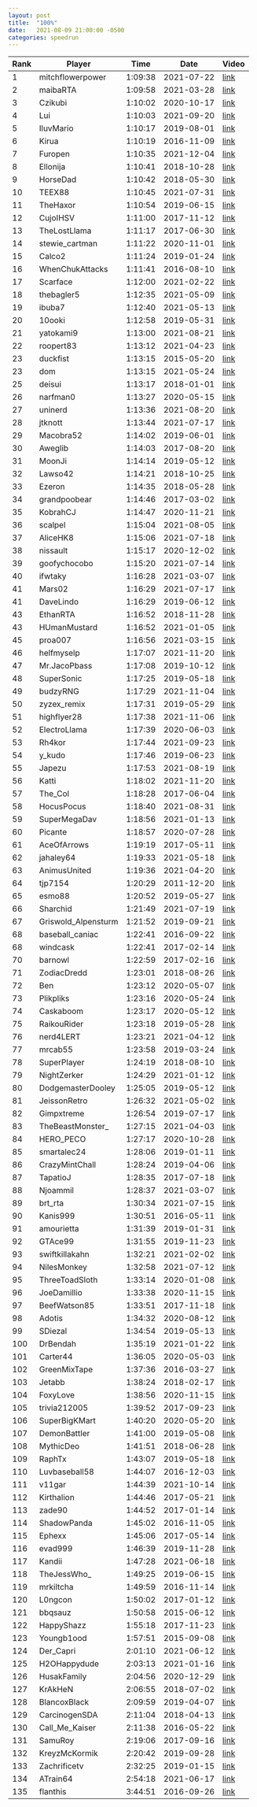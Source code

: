 ```yaml
---
layout: post
title:  "100%"
date:   2021-08-09 21:00:00 -0500
categories: speedrun
---
```


| Rank | Player | Time | Date | Video |
 ---- | ------ | ---- | ---- | ----- 
| 1 | mitchflowerpower | 1:09:38 | 2021-07-22 | [link](https://www.twitch.tv/videos/1098719103) |
| 2 | maibaRTA | 1:09:58 | 2021-03-28 | [link](https://www.twitch.tv/videos/966324584) |
| 3 | Czikubi | 1:10:02 | 2020-10-17 | [link](https://www.twitch.tv/videos/772939467) |
| 4 | Lui | 1:10:03 | 2021-09-20 | [link](https://www.twitch.tv/videos/1155023309) |
| 5 | IluvMario | 1:10:17 | 2019-08-01 | [link](https://www.twitch.tv/videos/461229907) |
| 6 | Kirua | 1:10:19 | 2016-11-09 | [link](https://www.twitch.tv/kirua/v/99983039) |
| 7 | Furopen | 1:10:35 | 2021-12-04 | [link](https://youtu.be/KK9neoY8Q5c) |
| 8 | Ellonija | 1:10:41 | 2018-10-28 | [link](https://www.twitch.tv/videos/328102466) |
| 9 | HorseDad | 1:10:42 | 2018-05-30 | [link](https://www.twitch.tv/videos/267501849) |
| 10 | TEEX88 | 1:10:45 | 2021-07-31 | [link](https://www.twitch.tv/videos/1104390727) |
| 11 | TheHaxor | 1:10:54 | 2019-06-15 | [link](https://youtu.be/Ter4OulKNyU) |
| 12 | CujoIHSV | 1:11:00 | 2017-11-12 | [link](https://www.twitch.tv/videos/200890385) |
| 13 | TheLostLlama | 1:11:17 | 2017-06-30 | [link](https://www.twitch.tv/videos/155687313) |
| 14 | stewie_cartman | 1:11:22 | 2020-11-01 | [link](https://www.twitch.tv/videos/789375411) |
| 15 | Calco2 | 1:11:24 | 2019-01-24 | [link](https://www.twitch.tv/videos/369162626) |
| 16 | WhenChukAttacks | 1:11:41 | 2016-08-10 | [link](https://www.twitch.tv/whenchukattacks/v/82939357) |
| 17 | Scarface | 1:12:00 | 2021-02-22 | [link](https://youtu.be/xvDJyTuQwGc) |
| 18 | thebagler5 | 1:12:35 | 2021-05-09 | [link](https://www.twitch.tv/videos/1022780225) |
| 19 | ibuba7 | 1:12:40 | 2021-05-13 | [link](https://www.youtube.com/watch?v=9CZgVU7h638&ab_channel=iBuba7) |
| 20 | 10ooki | 1:12:58 | 2019-05-31 | [link](https://youtu.be/1V9Mzjb1ouA) |
| 21 | yatokami9 | 1:13:00 | 2021-08-21 | [link](https://www.twitch.tv/videos/1126332180) |
| 22 | roopert83 | 1:13:12 | 2021-04-23 | [link](https://www.youtube.com/watch?v=h2-7AV7yz6Y) |
| 23 | duckfist | 1:13:15 | 2015-05-20 | [link](http://www.twitch.tv/duckfist/c/6719980) |
| 23 | dom | 1:13:15 | 2021-05-24 | [link](https://www.twitch.tv/videos/1033936525) |
| 25 | deisui | 1:13:17 | 2018-01-01 | [link](https://www.twitch.tv/videos/214633304) |
| 26 | narfman0 | 1:13:27 | 2020-05-15 | [link](https://www.twitch.tv/videos/621460848) |
| 27 | uninerd | 1:13:36 | 2021-08-20 | [link](https://www.twitch.tv/videos/1124153143) |
| 28 | jtknott | 1:13:44 | 2021-07-17 | [link](https://youtu.be/0Zz61rLLVhI) |
| 29 | Macobra52 | 1:14:02 | 2019-06-01 | [link](https://www.twitch.tv/videos/433184476) |
| 30 | Aweglib | 1:14:03 | 2017-08-20 | [link](https://www.twitch.tv/videos/171356287) |
| 31 | MoonJi | 1:14:14 | 2019-05-12 | [link](https://www.youtube.com/watch?v=psBErgja5sQ&t=2280s) |
| 32 | Lawso42 | 1:14:21 | 2018-10-25 | [link](https://www.twitch.tv/videos/327463461) |
| 33 | Ezeron | 1:14:35 | 2018-05-28 | [link](https://www.twitch.tv/videos/266601604) |
| 34 | grandpoobear | 1:14:46 | 2017-03-02 | [link](https://www.twitch.tv/videos/125729035) |
| 35 | KobrahCJ | 1:14:47 | 2020-11-21 | [link](https://www.youtube.com/watch?v=ALEbn_R1lOA) |
| 36 | scalpel | 1:15:04 | 2021-08-05 | [link](https://www.youtube.com/watch?v=x8hyFmuHilw) |
| 37 | AliceHK8 | 1:15:06 | 2021-07-18 | [link](https://www.twitch.tv/videos/1090530926) |
| 38 | nissault | 1:15:17 | 2020-12-02 | [link](https://www.twitch.tv/videos/823923136) |
| 39 | goofychocobo | 1:15:20 | 2021-07-14 | [link](https://www.youtube.com/watch?v=qLr4tNc494Q) |
| 40 | ifwtaky | 1:16:28 | 2021-03-07 | [link](https://www.twitch.tv/videos/940826196) |
| 41 | Mars02 | 1:16:29 | 2021-07-17 | [link](https://www.youtube.com/watch?v=v5VBYLqPtm4) |
| 41 | DaveLindo | 1:16:29 | 2019-06-12 | [link](https://www.twitch.tv/videos/438075124) |
| 43 | EthanRTA | 1:16:52 | 2018-11-28 | [link](https://www.twitch.tv/videos/342014009) |
| 43 | HUmanMustard | 1:16:52 | 2021-01-05 | [link](https://www.twitch.tv/videos/861929579) |
| 45 | proa007 | 1:16:56 | 2021-03-15 | [link](https://www.youtube.com/watch?v=TISoXkX2ZUo) |
| 46 | helfmyselp | 1:17:07 | 2021-11-20 | [link](https://www.twitch.tv/videos/1211353901) |
| 47 | Mr.JacoPbass | 1:17:08 | 2019-10-12 | [link](https://youtu.be/uljTXNDyrlw) |
| 48 | SuperSonic | 1:17:25 | 2019-05-18 | [link](https://www.twitch.tv/videos/427089381) |
| 49 | budzyRNG | 1:17:29 | 2021-11-04 | [link](https://www.twitch.tv/videos/1195933994) |
| 50 | zyzex_remix | 1:17:31 | 2019-05-29 | [link](https://www.twitch.tv/videos/431659123) |
| 51 | highflyer28 | 1:17:38 | 2021-11-06 | [link](https://www.twitch.tv/videos/1198056333) |
| 52 | ElectroLlama | 1:17:39 | 2020-06-03 | [link](https://www.twitch.tv/videos/639861267) |
| 53 | Rh4kor | 1:17:44 | 2021-09-23 | [link](https://www.twitch.tv/videos/1156983763) |
| 54 | y_kudo | 1:17:46 | 2019-06-23 | [link](https://youtu.be/SQVJquelDTA) |
| 55 | Japezu | 1:17:53 | 2021-08-19 | [link](https://www.twitch.tv/videos/1122681383?filter=highlights&sort=time) |
| 56 | Katti | 1:18:02 | 2021-11-20 | [link](https://www.twitch.tv/videos/1211309818) |
| 57 | The_Col | 1:18:28 | 2017-06-04 | [link](https://youtu.be/5FGshbrXiBs) |
| 58 | HocusPocus | 1:18:40 | 2021-08-31 | [link](https://www.twitch.tv/videos/1135298162) |
| 59 | SuperMegaDav | 1:18:56 | 2021-01-13 | [link](https://www.twitch.tv/videos/872733449) |
| 60 | Picante | 1:18:57 | 2020-07-28 | [link](https://www.youtube.com/watch?v=guOMlLZWEt0) |
| 61 | AceOfArrows | 1:19:19 | 2017-05-11 | [link](https://www.twitch.tv/videos/141960570) |
| 62 | jahaley64 | 1:19:33 | 2021-05-18 | [link](https://www.twitch.tv/videos/1027586838) |
| 63 | AnimusUnited | 1:19:36 | 2021-04-20 | [link](https://www.twitch.tv/videos/994502350) |
| 64 | tjp7154 | 1:20:29 | 2011-12-20 | [link](https://www.youtube.com/watch?v=avNd16l6LqM) |
| 65 | esmo88 | 1:20:52 | 2019-05-27 | [link](https://www.twitch.tv/videos/430790913) |
| 66 | Sharchid | 1:21:49 | 2021-07-19 | [link](https://www.twitch.tv/videos/1092194966) |
| 67 | Griswold_Alpensturm | 1:21:52 | 2019-09-21 | [link](https://www.twitch.tv/videos/484544796) |
| 68 | baseball_caniac | 1:22:41 | 2016-09-22 | [link](https://youtu.be/KD2GjIidYYk) |
| 68 | windcask | 1:22:41 | 2017-02-14 | [link](https://www.twitch.tv/videos/121974868) |
| 70 | barnowl | 1:22:59 | 2017-02-16 | [link](https://www.twitch.tv/videos/122510452) |
| 71 | ZodiacDredd | 1:23:01 | 2018-08-26 | [link](https://www.twitch.tv/videos/301988394) |
| 72 | Ben | 1:23:12 | 2020-05-07 | [link](https://youtu.be/o47EMXJf7qI) |
| 73 | Plikpliks | 1:23:16 | 2020-05-24 | [link](https://youtu.be/UYdHo3xpGGw) |
| 74 | Caskaboom | 1:23:17 | 2020-05-12 | [link](https://www.twitch.tv/videos/619047248) |
| 75 | RaikouRider | 1:23:18 | 2019-05-28 | [link](https://www.twitch.tv/videos/431416134) |
| 76 | nerd4LERT | 1:23:21 | 2021-04-12 | [link](https://www.youtube.com/watch?v=na_rZzcKeIA) |
| 77 | mrcab55 | 1:23:58 | 2019-03-24 | [link](https://www.youtube.com/watch?v=riGP7VbSGQg) |
| 78 | SuperPlayer | 1:24:19 | 2018-08-10 | [link](https://www.youtube.com/watch?v=0ERLsZS5E_k) |
| 79 | NightZerker | 1:24:29 | 2021-01-12 | [link](https://www.twitch.tv/videos/871569380) |
| 80 | DodgemasterDooley | 1:25:05 | 2019-05-12 | [link](https://www.twitch.tv/videos/423797942) |
| 81 | JeissonRetro | 1:26:32 | 2021-05-02 | [link](https://www.youtube.com/watch?v=vGnyFjO8bk4) |
| 82 | Gimpxtreme | 1:26:54 | 2019-07-17 | [link](https://www.twitch.tv/videos/454179739) |
| 83 | TheBeastMonster_ | 1:27:15 | 2021-04-03 | [link](https://www.twitch.tv/videos/975088684) |
| 84 | HERO_PECO | 1:27:17 | 2020-10-28 | [link](https://www.youtube.com/watch?v=ouqCYpfLmWU) |
| 85 | smartalec24 | 1:28:06 | 2019-01-11 | [link](https://www.twitch.tv/videos/362598600) |
| 86 | CrazyMintChall | 1:28:24 | 2019-04-06 | [link](https://www.twitch.tv/videos/407455185) |
| 87 | TapatioJ | 1:28:35 | 2017-07-18 | [link](https://www.twitch.tv/videos/159977771) |
| 88 | Njoammil | 1:28:37 | 2021-03-07 | [link](https://www.twitch.tv/videos/940976025) |
| 89 | brt_rta | 1:30:34 | 2021-07-15 | [link](https://www.twitch.tv/videos/1087484790) |
| 90 | Kanis999 | 1:30:51 | 2016-05-11 | [link](https://www.twitch.tv/kanis999/v/66223300) |
| 91 | amourietta | 1:31:39 | 2019-01-31 | [link](https://www.twitch.tv/videos/372979961) |
| 92 | GTAce99 | 1:31:55 | 2019-11-23 | [link](https://youtu.be/BEiZ-fjgHmA) |
| 93 | swiftkillakahn | 1:32:21 | 2021-02-02 | [link](https://www.twitch.tv/videos/897831995) |
| 94 | NilesMonkey | 1:32:58 | 2021-07-12 | [link](https://www.youtube.com/watch?v=JITa4UbTYLo) |
| 95 | ThreeToadSloth | 1:33:14 | 2020-01-08 | [link](https://youtu.be/KG0i6xnB1J8) |
| 96 | JoeDamillio | 1:33:38 | 2020-11-15 | [link](https://www.twitch.tv/videos/806914838) |
| 97 | BeefWatson85 | 1:33:51 | 2017-11-18 | [link](https://www.youtube.com/watch?v=9OQcc2RXRo0&t=4s) |
| 98 | Adotis | 1:34:32 | 2020-08-12 | [link](https://www.twitch.tv/videos/709361647) |
| 99 | SDiezal | 1:34:54 | 2019-05-13 | [link](https://www.twitch.tv/videos/424352247) |
| 100 | DrBendah | 1:35:19 | 2021-01-22 | [link](https://www.twitch.tv/videos/883298766) |
| 101 | Carter44 | 1:36:05 | 2020-05-03 | [link](https://youtu.be/kR-TxvvV_fo) |
| 102 | GreenMixTape | 1:37:36 | 2016-03-27 | [link](https://www.youtube.com/watch?v=ypHDaJiEnUw) |
| 103 | Jetabb | 1:38:24 | 2018-02-17 | [link](https://www.twitch.tv/videos/230423533) |
| 104 | FoxyLove | 1:38:56 | 2020-11-15 | [link](https://www.youtube.com/watch?v=cn3kx68WuNI) |
| 105 | trivia212005 | 1:39:52 | 2017-09-23 | [link](https://www.facebook.com/jared.e.oswald/videos/1553055384759761/) |
| 106 | SuperBigKMart | 1:40:20 | 2020-05-20 | [link](https://www.twitch.tv/videos/627264274) |
| 107 | DemonBattler | 1:41:00 | 2019-05-08 | [link](https://www.twitch.tv/videos/422198875) |
| 108 | MythicDeo | 1:41:51 | 2018-06-28 | [link](https://www.twitch.tv/videos/278759482) |
| 109 | RaphTx | 1:43:07 | 2019-05-18 | [link](https://youtu.be/mOh6lVCWjeM) |
| 110 | Luvbaseball58 | 1:44:07 | 2016-12-03 | [link](https://m.youtube.com/watch?v=Ns6QAqsK3z8) |
| 111 | v11gar | 1:44:39 | 2021-10-14 | [link](https://www.facebook.com/v11gar/videos/245271697552080) |
| 112 | Kirthalion | 1:44:46 | 2017-05-21 | [link](https://www.twitch.tv/videos/145942690) |
| 113 | zade90 | 1:44:52 | 2017-01-14 | [link](https://www.twitch.tv/zade90/v/114341730) |
| 114 | ShadowPanda | 1:45:02 | 2016-11-05 | [link](https://www.twitch.tv/shadowpanda__/v/99191742) |
| 115 | Ephexx | 1:45:06 | 2017-05-14 | [link](https://www.twitch.tv/videos/143159778) |
| 116 | evad999 | 1:46:39 | 2019-11-28 | [link](https://www.twitch.tv/videos/514435084) |
| 117 | Kandii | 1:47:28 | 2021-06-18 | [link](https://www.twitch.tv/videos/1059846185) |
| 118 | TheJessWho_ | 1:49:25 | 2019-06-15 | [link](https://www.twitch.tv/videos/439470465) |
| 119 | mrkiltcha | 1:49:59 | 2016-11-14 | [link](https://youtu.be/xxLL09gn1SM) |
| 120 | L0ngcon | 1:50:02 | 2017-01-12 | [link](https://www.twitch.tv/l0ngcon/v/114118836) |
| 121 | bbqsauz | 1:50:58 | 2015-06-12 | [link](http://www.twitch.tv/bbqsauz/c/6834955) |
| 122 | HappyShazz | 1:55:18 | 2017-11-23 | [link](https://www.twitch.tv/videos/203529330) |
| 123 | Youngb1ood | 1:57:51 | 2015-09-08 | [link](http://www.twitch.tv/youngb1ood/v/15199623) |
| 124 | Der_Capri | 2:01:10 | 2021-06-12 | [link](https://youtu.be/UV62QgmP2Ao) |
| 125 | H2OHappydude | 2:03:13 | 2021-01-16 | [link](https://www.twitch.tv/videos/875585761) |
| 126 | HusakFamily | 2:04:56 | 2020-12-29 | [link](https://www.twitch.tv/videos/854659307) |
| 127 | KrAkHeN | 2:06:55 | 2018-07-02 | [link](https://www.twitch.tv/videos/280078593) |
| 128 | BlancoxBlack | 2:09:59 | 2019-04-07 | [link](https://youtu.be/5oTsNQbBsUs) |
| 129 | CarcinogenSDA | 2:11:04 | 2018-04-13 | [link](https://www.youtube.com/watch?v=a_STcgOYx0c) |
| 130 | Call_Me_Kaiser | 2:11:38 | 2016-05-22 | [link](https://www.twitch.tv/videos/67987373) |
| 131 | SamuRoy | 2:19:06 | 2017-09-16 | [link](https://www.youtube.com/watch?v=GmYWRXhCycg) |
| 132 | KreyzMcKormik | 2:20:42 | 2019-09-28 | [link](https://youtu.be/dx70_dnAuLM) |
| 133 | Zachrificetv | 2:32:25 | 2019-01-15 | [link](https://www.twitch.tv/videos/364622232) |
| 134 | ATrain64 | 2:54:18 | 2021-06-17 | [link](https://www.twitch.tv/videos/1057867764) |
| 135 | flanthis | 3:44:51 | 2016-09-26 | [link](https://www.twitch.tv/flanthis/v/91419333) |